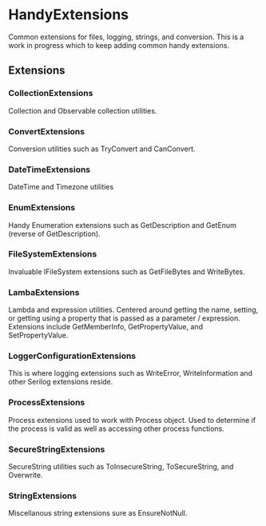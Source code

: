 # HandyExtensions
Common extensions for files, logging, strings, and conversion. This is a work in progress which to keep adding common handy extensions.

## Extensions

### CollectionExtensions

Collection and Observable collection utilities.

### ConvertExtensions

Conversion utilities such as TryConvert and CanConvert.

### DateTimeExtensions

DateTime and Timezone utilities

### EnumExtensions

Handy Enumeration extensions such as GetDescription and GetEnum (reverse of GetDescription).

### FileSystemExtensions

Invaluable IFileSystem extensions such as GetFileBytes and WriteBytes.

### LambaExtensions

Lambda and expression utilities. Centered around getting the name, setting, or getting using a property that is passed as a parameter / expression. Extensions include GetMemberInfo, GetPropertyValue, and SetPropertyValue.

### LoggerConfigurationExtensions

This is where logging extensions such as WriteError, WriteInformation and other Serilog extensions reside.

### ProcessExtensions

Process extensions used to work with Process object. Used to determine if the process is valid as well as accessing other process functions.

### SecureStringExtensions

SecureString utilities such as ToInsecureString, ToSecureString, and Overwrite.

### StringExtensions

Miscellanous string extensions sure as EnsureNotNull.
